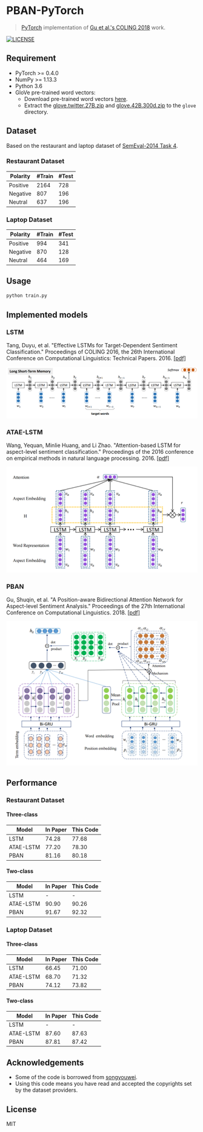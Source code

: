 # PBAN-PyTorch

> [PyTorch](https://pytorch.org/) implementation of [Gu et al.'s COLING 2018](https://aclweb.org/anthology/C18-1066) work.

[![LICENSE](https://img.shields.io/packagist/l/doctrine/orm.svg)](LICENSE)

## Requirement

* PyTorch >= 0.4.0
* NumPy >= 1.13.3
* Python 3.6
* GloVe pre-trained word vectors:
  * Download pre-trained word vectors [here](https://github.com/stanfordnlp/GloVe#download-pre-trained-word-vectors).
  * Extract the [glove.twitter.27B.zip](http://nlp.stanford.edu/data/wordvecs/glove.twitter.27B.zip) and [glove.42B.300d.zip](http://nlp.stanford.edu/data/wordvecs/glove.42B.300d.zip) to the `glove` directory.

## Dataset

Based on the restaurant and laptop dataset of [SemEval-2014 Task 4](http://alt.qcri.org/semeval2014/task4/).

### Restaurant Dataset

| Polarity | #Train | #Test |
| -------- | ------ | ----- |
| Positive | 2164   | 728   |
| Negative | 807    | 196   |
| Neutral  | 637    | 196   |

### Laptop Dataset

| Polarity | #Train | #Test |
| -------- | ------ | ----- |
| Positive | 994    | 341   |
| Negative | 870    | 128   |
| Neutral  | 464    | 169   |

## Usage

```sh
python train.py
```

## Implemented models

### LSTM

Tang, Duyu, et al. "Effective LSTMs for Target-Dependent Sentiment Classification." Proceedings of COLING 2016, the 26th International Conference on Computational Linguistics: Technical Papers. 2016. [[pdf]](https://arxiv.org/pdf/1512.01100)

![lstm](assets/lstm.png)

### ATAE-LSTM

Wang, Yequan, Minlie Huang, and Li Zhao. "Attention-based LSTM for aspect-level sentiment classification." Proceedings of the 2016 conference on empirical methods in natural language processing. 2016. [[pdf]](http://www.aclweb.org/anthology/D16-1058)

![atae_lstm](assets/atae_lstm.png)

### PBAN

Gu, Shuqin, et al. "A Position-aware Bidirectional Attention Network for Aspect-level Sentiment Analysis." Proceedings of the 27th International Conference on Computational Linguistics. 2018. [[pdf]](http://www.aclweb.org/anthology/C18-1066)

![pban](assets/pban.png)

## Performance

### Restaurant Dataset

#### Three-class

| Model     | In Paper | This Code |
| --------- | -------- | --------- |
| LSTM      | 74.28    | 77.68     |
| ATAE-LSTM | 77.20    | 78.30     |
| PBAN      | 81.16    | 80.18     |

#### Two-class

| Model     | In Paper | This Code |
| --------- | -------- | --------- |
| LSTM      | -        | -         |
| ATAE-LSTM | 90.90    | 90.26     |
| PBAN      | 91.67    | 92.32     |

### Laptop Dataset

#### Three-class

| Model     | In Paper | This Code |
| --------- | -------- | --------- |
| LSTM      | 66.45    | 71.00     |
| ATAE-LSTM | 68.70    | 71.32     |
| PBAN      | 74.12    | 73.82     |

#### Two-class

| Model     | In Paper | This Code |
| --------- | -------- | --------- |
| LSTM      | -        | -         |
| ATAE-LSTM | 87.60    | 87.63     |
| PBAN      | 87.81    | 87.42     |

## Acknowledgements

* Some of the code is borrowed from [songyouwei](https://github.com/songyouwei/ABSA-PyTorch).
* Using this code means you have read and accepted the copyrights set by the dataset providers.

## License

MIT